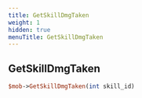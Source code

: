 ```yaml
---
title: GetSkillDmgTaken
weight: 1
hidden: true
menuTitle: GetSkillDmgTaken
---
```

## GetSkillDmgTaken
```perl
$mob->GetSkillDmgTaken(int skill_id)
```